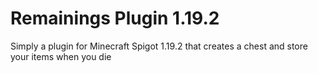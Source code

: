 # Remainings Plugin 1.19.2
 Simply a plugin for Minecraft Spigot 1.19.2 that creates a chest and store your items when you die
